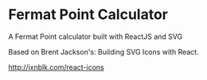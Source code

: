# Fermat Point Calculator

A Fermat Point calculator built with ReactJS and SVG

Based on Brent Jackson's: Building SVG Icons with React.

http://jxnblk.com/react-icons

